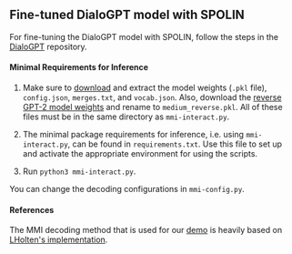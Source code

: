 ## Fine-tuned DialoGPT model with SPOLIN 

For fine-tuning the DialoGPT model with SPOLIN, follow the steps in the [DialoGPT](https://github.com/microsoft/DialoGPT) repository.  




#### Minimal Requirements for Inference

1. Make sure to [download]() and extract the model weights (`.pkl` file), `config.json`, `merges.txt`, and `vocab.json`. Also, download the [reverse GPT-2 model weights](https://convaisharables.blob.core.windows.net/lsp/multiref/small_reverse.pkl) and rename to `medium_reverse.pkl`.  All of these files must be in the same directory as `mmi-interact.py`. 

2. The minimal package requirements for inference, i.e. using `mmi-interact.py`, can be found in `requirements.txt`. Use this file to set up and activate the appropriate environment for using the scripts. 

3. Run `python3 mmi-interact.py`. 

You can change the decoding configurations in `mmi-config.py`. 


#### References

The MMI decoding method that is used for our [demo](https://spolin.isi.edu) is heavily based on [LHolten's implementation](https://github.com/LHolten/DialoGTP-MMI-decoder). 